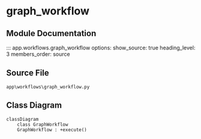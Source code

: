 # graph_workflow

## Module Documentation

::: app.workflows.graph_workflow
    options:
        show_source: true
        heading_level: 3
        members_order: source

## Source File

`app\workflows\graph_workflow.py`

## Class Diagram

```mermaid
classDiagram
    class GraphWorkflow
    GraphWorkflow : +execute()
```
